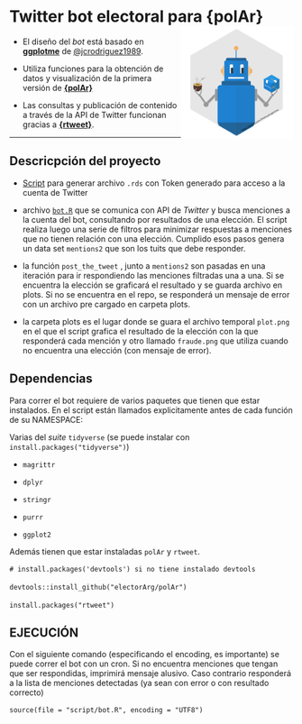 # Twitter bot electoral para {polAr} <a><img src="hex/polArbot.png" width="200" align="right" /></a>

* El diseño del _bot_ está basado en **[ggplotme](https://twitter.com/ggplotme)** de [@jcrodriguez1989](https://github.com/jcrodriguez1989/). 

* Utiliza funciones para la obtención de datos y visualización de la primera versión de **[{polAr}](https://electorarg.github.io/polAr/)** 

* Las consultas y publicación de contenido a través de la API de Twitter funcionan gracias a **[{rtweet}](https://docs.ropensci.org/rtweet/)**. 

---
## Descricpción del proyecto

* [Script](https://github.com/PoliticaArgentina/polar_bot/blob/master/scripts/twitter_dev_tokens.R) para generar archivo `.rds` con Token generado para acceso a la cuenta de Twitter 

* archivo [`bot.R`](https://github.com/PoliticaArgentina/polar_bot/blob/master/scripts/bot.R) que se comunica con API de _Twitter_ y busca menciones a la cuenta del bot,  consultando por resultados de una elección. El script realiza luego una serie de filtros para minimizar respuestas a menciones que no tienen relación con una elección. Cumplido esos pasos genera un data set `mentions2` que son los tuits que debe responder. 

* la función `post_the_tweet` , junto a `mentions2` son pasadas en una iteración para ir respondiendo las menciones filtradas una a una. Si se encuentra la elección se graficará el resultado y se guarda archivo en plots. Si no se encuentra en el repo, se responderá un mensaje de error con un archivo pre cargado en carpeta plots. 

* la carpeta plots es el lugar donde se guara el archivo temporal `plot.png` en el que el script grafica el resultado de la elección con la que responderá cada mención y otro llamado `fraude.png` que utiliza cuando no encuentra una elección (con mensaje de error). 

## Dependencias

Para correr el bot requiere de varios paquetes que tienen que estar instalados. En el script están llamados explicitamente antes de cada función de su NAMESPACE: 

Varias del _suite_ `tidyverse` (se puede instalar con `install.packages("tidyverse")`)

* `magrittr`

* `dplyr`

* `stringr`

* `purrr`

* `ggplot2`


Además tienen que estar instaladas `polAr` y `rtweet`. 

```
# install.packages('devtools') si no tiene instalado devtools

devtools::install_github("electorArg/polAr")

install.packages("rtweet")

```


## EJECUCIÓN

Con el siguiente comando (especificando el encoding, es importante) se puede correr el bot con un cron. Si no encuentra menciones que tengan que ser respondidas, imprimirá mensaje alusivo. Caso contrario responderá a la lista de menciones detectadas (ya sean con error o con resultado correcto)

```
source(file = "script/bot.R", encoding = "UTF8")

```
